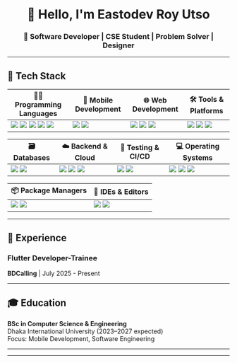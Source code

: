 <h1 align="center">👋 Hello, I'm Eastodev Roy Utso</h1>
<h3 align="center">🚀 Software Developer | CSE Student | Problem Solver | Designer</h3>



---

## 🔧 Tech Stack

| 🧑‍💻 Programming Languages | 📱 Mobile Development | 🌐 Web Development | 🛠 Tools & Platforms |
|----------------------------|-----------------------|--------------------|---------------------|
| <img src="https://img.shields.io/badge/Dart-0175C2?style=flat-square&logo=dart&logoColor=white"/> <img src="https://img.shields.io/badge/Java-ED8B00?style=flat-square&logo=java&logoColor=white"/> <img src="https://img.shields.io/badge/C-A8B9CC?style=flat-square&logo=c&logoColor=black"/> <img src="https://img.shields.io/badge/JavaScript-F7DF1E?style=flat-square&logo=javascript&logoColor=black"/> <img src="https://img.shields.io/badge/Python-3776AB?style=flat-square&logo=python&logoColor=white"/> | <img src="https://img.shields.io/badge/Flutter-02569B?style=flat-square&logo=flutter&logoColor=white"/> <img src="https://img.shields.io/badge/Android-3DDC84?style=flat-square&logo=android&logoColor=white"/> | <img src="https://img.shields.io/badge/HTML-E34F26?style=flat-square&logo=html5&logoColor=white"/> <img src="https://img.shields.io/badge/CSS-1572B6?style=flat-square&logo=css3&logoColor=white"/> <img src="https://img.shields.io/badge/Firebase-FFCA28?style=flat-square&logo=firebase&logoColor=black"/> | <img src="https://img.shields.io/badge/Git-F05032?style=flat-square&logo=git&logoColor=white"/> <img src="https://img.shields.io/badge/Figma-F24E1E?style=flat-square&logo=figma&logoColor=white"/> <img src="https://img.shields.io/badge/Postman-FF6C37?style=flat-square&logo=postman&logoColor=white"/> |

| 🗃️ Databases | ☁️ Backend & Cloud | 🧪 Testing & CI/CD | 💻 Operating Systems |
|--------------|--------------------|--------------------|----------------------|
| <img src="https://img.shields.io/badge/SQLite-003B57?style=flat-square&logo=sqlite&logoColor=white"/> <img src="https://img.shields.io/badge/MySQL-4479A1?style=flat-square&logo=mysql&logoColor=white"/> | <img src="https://img.shields.io/badge/Django-092E20?style=flat-square&logo=django&logoColor=white"/> <img src="https://img.shields.io/badge/Node.js-339933?style=flat-square&logo=nodedotjs&logoColor=white"/> <img src="https://img.shields.io/badge/Vercel-000000?style=flat-square&logo=vercel&logoColor=white"/> | <img src="https://img.shields.io/badge/GitHub_Actions-2088FF?style=flat-square&logo=githubactions&logoColor=white"/> <img src="https://img.shields.io/badge/Jest-C21325?style=flat-square&logo=jest&logoColor=white"/> | <img src="https://img.shields.io/badge/Windows-0078D6?style=flat-square&logo=windows&logoColor=white"/> <img src="https://img.shields.io/badge/Ubuntu-E95420?style=flat-square&logo=ubuntu&logoColor=white"/> <img src="https://img.shields.io/badge/Linux-FCC624?style=flat-square&logo=linux&logoColor=black"/> |

| 📦 Package Managers | 🧰 IDEs & Editors |
|---------------------|------------------|
| <img src="https://img.shields.io/badge/npm-CB3837?style=flat-square&logo=npm&logoColor=white"/> <img src="https://img.shields.io/badge/pub.dev-1C1C1C?style=flat-square&logo=dart&logoColor=white"/> | <img src="https://img.shields.io/badge/VS_Code-007ACC?style=flat-square&logo=visualstudiocode&logoColor=white"/> <img src="https://img.shields.io/badge/Android_Studio-3DDC84?style=flat-square&logo=androidstudio&logoColor=white"/> |


---

## 💼 Experience
### Flutter Developer-Trainee  
**BDCalling** | July 2025 - Present  

---

## 🎓 Education

**BSc in Computer Science & Engineering**  
Dhaka International University (2023–2027 expected)  
Focus: Mobile Development, Software Engineering

---


---


